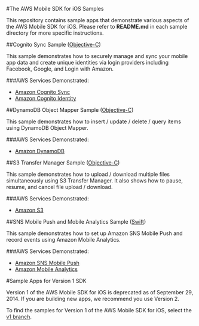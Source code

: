 #The AWS Mobile SDK for iOS Samples

This repository contains sample apps that demonstrate various aspects of the AWS Mobile SDK for iOS. Please refer to **README.md** in each sample directory for more specific instructions.

##Cognito Sync Sample ([Objective-C](/awslabs/aws-sdk-ios-samples/tree/master/CognitoSync-Sample/Objective-C/))

This sample demonstrates how to securely manage and sync your mobile app data and create unique identities via login providers including Facebook, Google, and Login with Amazon.

###AWS Services Demonstrated:

* [Amazon Cognito Sync](http://aws.amazon.com/cognito/)
* [Amazon Cognito Identity](http://aws.amazon.com/cognito/)

##DynamoDB Object Mapper Sample ([Objective-C](/awslabs/aws-sdk-ios-samples/tree/master/DynamoDBObjectMapper-Sample/Objective-C/))

This sample demonstrates how to insert / update / delete / query items using DynamoDB Object Mapper.

###AWS Services Demonstrated:

* [Amazon DynamoDB](http://aws.amazon.com/dynamodb/)

##S3 Transfer Manager Sample ([Objective-C](/awslabs/aws-sdk-ios-samples/tree/master/S3TransferManager-Sample/Objective-C/))

This sample demonstrates how to upload / download multiple files simultaneously using S3 Transfer Manager. It also shows how to pause, resume, and cancel file upload / download.

###AWS Services Demonstrated:

* [Amazon S3](http://aws.amazon.com/s3/)

##SNS Mobile Push and Mobile Analytics Sample ([Swift](/awslabs/aws-sdk-ios-samples/tree/master/SNS-MobileAnalytics-Sample/Swift/))

This sample demonstrates how to set up Amazon SNS Mobile Push and record events using Amazon Mobile Analytics.

###AWS Services Demonstrated:

* [Amazon SNS Mobile Push](http://aws.amazon.com/sns/)
* [Amazon Mobile Analytics](http://aws.amazon.com/mobileanalytics/)

#Sample Apps for Version 1 SDK

Version 1 of the AWS Mobile SDK for iOS is deprecated as of September 29, 2014. If you are building new apps, we recommend you use Version 2.

To find the samples for Version 1 of the AWS Mobile SDK for iOS, select the [v1 branch](/awslabs/aws-sdk-ios-samples/tree/v1).